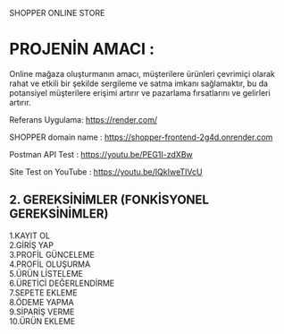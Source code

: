 SHOPPER ONLINE STORE

# PROJENİN AMACI :
Online mağaza oluşturmanın amacı, müşterilere ürünleri çevrimiçi olarak rahat ve etkili bir şekilde sergileme ve satma imkanı sağlamaktır, bu da potansiyel müşterilere erişimi artırır ve pazarlama fırsatlarını ve gelirleri artırır.  <br>

Referans Uygulama: https://render.com/ <br>

SHOPPER domain name : https://shopper-frontend-2g4d.onrender.com

Postman API Test : https://youtu.be/PEG1I-zdXBw

Site Test on YouTube : https://youtu.be/IQkIweTIVcU

## 2. GEREKSİNİMLER (FONKİSYONEL GEREKSİNİMLER) <br>


1.KAYIT OL <br>
2.GİRİŞ YAP <br>
3.PROFİL GÜNCELEME<br>
4.PROFİL OLUŞURMA <br>
5.ÜRÜN LİSTELEME<br>
6.ÜRETİCİ DEĞERLENDİRME<br>
7.SEPETE EKLEME<br>
8.ÖDEME YAPMA<br>
9.SİPARİŞ VERME<br>
10.ÜRÜN EKLEME<br>
